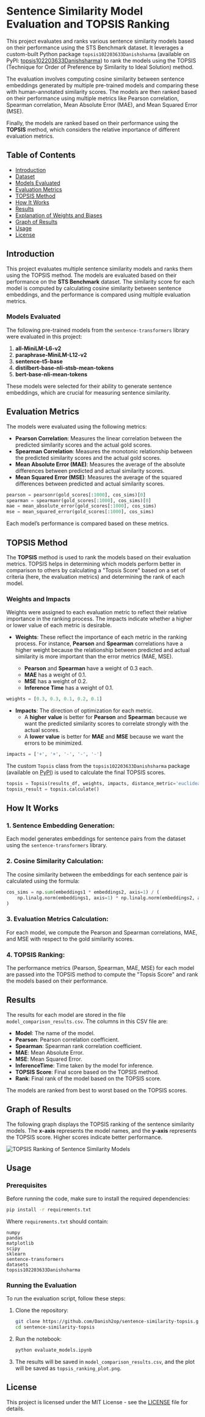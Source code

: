
# Sentence Similarity Model Evaluation and TOPSIS Ranking

This project evaluates and ranks various sentence similarity models based on their performance using the STS Benchmark dataset. It leverages a custom-built Python package `topsis102203633Danishsharma` (available on PyPI: [topsis102203633Danishsharma](https://pypi.org/project/topsis102203633Danishsharma/)) to rank the models using the TOPSIS (Technique for Order of Preference by Similarity to Ideal Solution) method. 

The evaluation involves computing cosine similarity between sentence embeddings generated by multiple pre-trained models and comparing these with human-annotated similarity scores. The models are then ranked based on their performance using multiple metrics like Pearson correlation, Spearman correlation, Mean Absolute Error (MAE), and Mean Squared Error (MSE).

Finally, the models are ranked based on their performance using the **TOPSIS** method, which considers the relative importance of different evaluation metrics.

## Table of Contents
- [Introduction](#introduction)
- [Dataset](#dataset)
- [Models Evaluated](#models-evaluated)
- [Evaluation Metrics](#evaluation-metrics)
- [TOPSIS Method](#topsis-method)
- [How It Works](#how-it-works)
- [Results](#results)
- [Explanation of Weights and Biases](#explanation-of-weights-and-biases)
- [Graph of Results](#graph-of-results)
- [Usage](#usage)
- [License](#license)

## Introduction

This project evaluates multiple sentence similarity models and ranks them using the TOPSIS method. The models are evaluated based on their performance on the **STS Benchmark** dataset. The similarity score for each model is computed by calculating cosine similarity between sentence embeddings, and the performance is compared using multiple evaluation metrics.

### Models Evaluated

The following pre-trained models from the `sentence-transformers` library were evaluated in this project:

1. **all-MiniLM-L6-v2**
2. **paraphrase-MiniLM-L12-v2**
3. **sentence-t5-base**
4. **distilbert-base-nli-stsb-mean-tokens**
5. **bert-base-nli-mean-tokens**

These models were selected for their ability to generate sentence embeddings, which are crucial for measuring sentence similarity.

## Evaluation Metrics

The models were evaluated using the following metrics:

- **Pearson Correlation**: Measures the linear correlation between the predicted similarity scores and the actual gold scores.
- **Spearman Correlation**: Measures the monotonic relationship between the predicted similarity scores and the actual gold scores.
- **Mean Absolute Error (MAE)**: Measures the average of the absolute differences between predicted and actual similarity scores.
- **Mean Squared Error (MSE)**: Measures the average of the squared differences between predicted and actual similarity scores.

```python
pearson = pearsonr(gold_scores[:1000], cos_sims)[0]
spearman = spearmanr(gold_scores[:1000], cos_sims)[0]
mae = mean_absolute_error(gold_scores[:1000], cos_sims)
mse = mean_squared_error(gold_scores[:1000], cos_sims)
```

Each model’s performance is compared based on these metrics.

## TOPSIS Method

The **TOPSIS** method is used to rank the models based on their evaluation metrics. TOPSIS helps in determining which models perform better in comparison to others by calculating a "Topsis Score" based on a set of criteria (here, the evaluation metrics) and determining the rank of each model.

### Weights and Impacts

Weights were assigned to each evaluation metric to reflect their relative importance in the ranking process. The impacts indicate whether a higher or lower value of each metric is desirable.

- **Weights**: These reflect the importance of each metric in the ranking process. For instance, **Pearson** and **Spearman** correlations have a higher weight because the relationship between predicted and actual similarity is more important than the error metrics (MAE, MSE).
  
    - **Pearson** and **Spearman** have a weight of 0.3 each.
    - **MAE** has a weight of 0.1.
    - **MSE** has a weight of 0.2.
    - **Inference Time** has a weight of 0.1.

```python
weights = [0.3, 0.3, 0.1, 0.2, 0.1]
```

- **Impacts**: The direction of optimization for each metric.
    - A **higher value** is better for **Pearson** and **Spearman** because we want the predicted similarity scores to correlate strongly with the actual scores.
    - A **lower value** is better for **MAE** and **MSE** because we want the errors to be minimized.
  
```python
impacts = ['+', '+', '-', '-', '-']
```

The custom `Topsis` class from the `topsis102203633Danishsharma` package (available on [PyPI](https://pypi.org/project/topsis102203633Danishsharma/)) is used to calculate the final TOPSIS scores.

```python
topsis = Topsis(results_df, weights, impacts, distance_metric='euclidean')
topsis_result = topsis.calculate()
```

## How It Works

### 1. **Sentence Embedding Generation**: 
Each model generates embeddings for sentence pairs from the dataset using the `sentence-transformers` library.

### 2. **Cosine Similarity Calculation**:
The cosine similarity between the embeddings for each sentence pair is calculated using the formula:
```python
cos_sims = np.sum(embeddings1 * embeddings2, axis=1) / (
    np.linalg.norm(embeddings1, axis=1) * np.linalg.norm(embeddings2, axis=1)
)
```

### 3. **Evaluation Metrics Calculation**:
For each model, we compute the Pearson and Spearman correlations, MAE, and MSE with respect to the gold similarity scores.

### 4. **TOPSIS Ranking**:
The performance metrics (Pearson, Spearman, MAE, MSE) for each model are passed into the TOPSIS method to compute the "Topsis Score" and rank the models based on their performance.

## Results

The results for each model are stored in the file `model_comparison_results.csv`. The columns in this CSV file are:

- **Model**: The name of the model.
- **Pearson**: Pearson correlation coefficient.
- **Spearman**: Spearman rank correlation coefficient.
- **MAE**: Mean Absolute Error.
- **MSE**: Mean Squared Error.
- **InferenceTime**: Time taken by the model for inference.
- **TOPSIS Score**: Final score based on the TOPSIS method.
- **Rank**: Final rank of the model based on the TOPSIS score.

The models are ranked from best to worst based on the TOPSIS scores.

## Graph of Results

The following graph displays the TOPSIS ranking of the sentence similarity models. The **x-axis** represents the model names, and the **y-axis** represents the TOPSIS score. Higher scores indicate better performance.

![TOPSIS Ranking of Sentence Similarity Models](path/to/your/result_image.png)

## Usage

### Prerequisites

Before running the code, make sure to install the required dependencies:

```bash
pip install -r requirements.txt
```

Where `requirements.txt` should contain:

```
numpy
pandas
matplotlib
scipy
sklearn
sentence-transformers
datasets
topsis102203633Danishsharma
```

### Running the Evaluation

To run the evaluation script, follow these steps:

1. Clone the repository:
    ```bash
    git clone https://github.com/Danish2op/sentence-similarity-topsis.git
    cd sentence-similarity-topsis
    ```

2. Run the notebook:
    ```bash
    python evaluate_models.ipynb
    ```

3. The results will be saved in `model_comparison_results.csv`, and the plot will be saved as `topsis_ranking_plot.png`.

## License

This project is licensed under the MIT License - see the [LICENSE](LICENSE) file for details.
